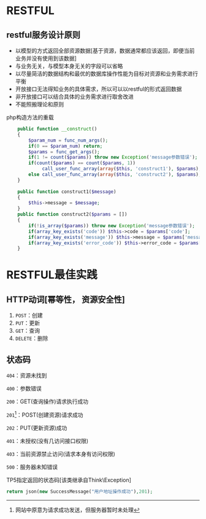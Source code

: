 # RESTFUL

## restful服务设计原则

- 以模型的方式返回全部资源数据[基于资源，数据通常都应该返回，即便当前业务并没有使用到该数据]
- 与业务无关，与模型本身无关的字段可以省略
- 以尽量简洁的数据结构和最优的数据库操作性能为目标对资源和业务需求进行平衡
- 开放接口无法得知业务的具体需求，所以可以以restful的形式返回数据
- 非开放接口可以结合具体的业务需求进行取舍改进
- 不能照搬理论和原则


php构造方法的重载

```php
    public function __construct()
    {
        $param_num = func_num_args();
        if(0 == $param_num) return;
        $params = func_get_args();
        if(1 != count($params)) throw new Exception('message参数错误');
        if(count($params) == count($params, 1))
             call_user_func_array(array($this, 'construct1'), $params);
        else call_user_func_array(array($this, 'construct2'), $params);
    }
    
    public function construct1($message)
    {
        $this->message = $message;
    }
    public function construct2($params = [])
    {
        if(!is_array($params)) throw new Exception('message参数错误');
        if(array_key_exists('code')) $this->code = $params['code'];
        if(array_key_exists('message')) $this->message = $params['message'];
        if(array_key_exists('error_code')) $this->error_code = $params['error_code'];
    }
```

# RESTFUL最佳实践

## HTTP动词[幂等性， 资源安全性]

1. ``POST``：创建
2. ``PUT``：更新
3. ``GET``：查询
4. ``DELETE``：删除

  ## 状态码

``404``：资源未找到

``400``：参数错误

``200``：GET(查询操作)请求执行成功

``201``[^1]：POST(创建资源)请求成功

``202``：PUT(更新资源)成功

``401``：未授权(没有几访问接口权限)

``403``：当前资源禁止访问(请求本身有访问权限)

``500``：服务器未知错误



TP5指定返回的状态码[该类继承自Think\Exception]

```php
return json(new SuccessMessage("用户地址操作成功"),201);
```





[^1]: 网站中原意为请求成功发送，但服务器暂时未处理 
